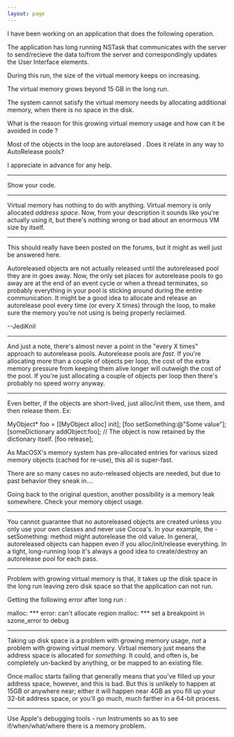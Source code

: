 ```yaml
---
layout: page
---
```


I have been working on an application that does the following operation.

The application has long running NSTask that communicates with the server
to send/recieve the data to/from the server and correspondingly updates the User Interface elements.


During this run, the size of the virtual memory keeps on increasing. 

The virtual memory grows beyond 15 GB in the long run.

The system cannot satisfy the virtual memory needs by allocating additional memory, when there is no space in the disk.

What is the reason for this growing virtual memory usage and how can it be avoided in code ?

Most of the objects in the loop are autorelased .
Does it relate in any way to AutoRelease pools?

I appreciate in advance for any help.

----

Show your code.

----
Virtual memory has nothing to do with anything. Virtual memory is only allocated *address space*. Now, from your description it sounds like you're actually using it, but there's nothing wrong or bad about an enormous VM size by itself.

----
This should really have been posted on the forums, but it might as well just be answered here.

Autoreleased objects are not actually released until the autoreleased pool they are in goes away. Now, the only set places for autorelease pools to go away are at the end of an event cycle or when a thread terminates, so probably everything in your pool is sticking around during the entire communication. It might be a good idea to allocate and release an autorelease pool every time (or every X times) through the loop, to make sure the memory you're not using is being properly reclaimed.

--JediKnil

----
And just a note, there's almost never a point in the "every X times" approach to autorelease pools. Autorelease pools are *fast*. If you're allocating more than a couple of objects per loop, the cost of the extra memory pressure from keeping them alive longer will outweigh the cost of the pool. If you're just allocating a couple of objects per loop then there's probably no speed worry anyway.

----
Even better, if the objects are short-lived, just alloc/init them, use them, and then release them. Ex:

    
MyObject* foo = [[MyObject alloc] init];
[foo setSomething:@"Some value"];
[someDictionary addObject:foo];   // The object is now retained by the dictionary itself.
[foo release];


As MacOSX's memory system has pre-allocated entries for various sized memory objects (cached for re-use), this all is super-fast.

There are so many cases no auto-released objects are needed, but due to past behavior they sneak in....

Going back to the original question, another possibility is a memory leak somewhere. Check your memory object usage.

----
You cannot guarantee that no autoreleased objects are created unless you only use your own classes and never use Cocoa's. In your example, the -setSomething: method might autorelease the old value. In general, autoreleased objects can happen even if you alloc/init/release everything. In a tight, long-running loop it's always a good idea to create/destroy an autorelease pool for each pass.

----

Problem with growing virtual memory is that, it takes up the disk space  in the long run leaving zero disk space so that the application can not run.

Getting the following error after long run :

 malloc: *** error: can't allocate region
 malloc: *** set a breakpoint in szone_error to debug

----
Taking up disk space is a problem with growing memory usage, *not* a problem with growing virtual memory. Virtual memory just means the address space is allocated for *something*. It could, and often is, be completely un-backed by anything, or be mapped to an existing file.

Once malloc starts failing that generally means that you've filled up your address space, however, and this is bad. But this is unlikely to happen at 15GB or anywhere near; either it will happen near 4GB as you fill up your 32-bit address space, or you'll go much, much farther in a 64-bit process.

----

Use Apple's debugging tools - run Instruments so as to see if/when/what/where there is a memory problem.
